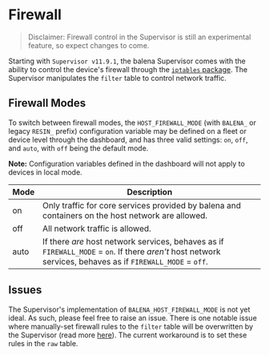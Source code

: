 # Firewall

> Disclaimer: Firewall control in the Supervisor is still an experimental feature, so expect changes to come.

Starting with `Supervisor v11.9.1`, the balena Supervisor comes with the ability to control the device's firewall through the [`iptables` package](https://linux.die.net/man/8/iptables). The Supervisor manipulates the `filter` table to control network traffic.


## Firewall Modes

To switch between firewall modes, the `HOST_FIREWALL_MODE` (with `BALENA_` or legacy `RESIN_` prefix) configuration variable may be defined on a fleet or device level through the dashboard, and has three valid settings: `on`, `off`, and `auto`, with `off` being the default mode.

**Note:** Configuration variables defined in the dashboard will not apply to devices in local mode.

| Mode | Description | 
|------|-------------|
| on   | Only traffic for core services provided by balena and containers on the host network are allowed. |
| off  | All network traffic is allowed. |
| auto | If there _are_ host network services, behaves as if `FIREWALL_MODE` = `on`. If there _aren't_ host network services, behaves as if `FIREWALL_MODE` = `off`. |


## Issues

The Supervisor's implementation of `BALENA_HOST_FIREWALL_MODE` is not yet ideal. As such, please feel free to raise an issue. There is one notable issue where manually-set firewall rules to the `filter` table will be overwritten by the Supervisor (read more [here](https://github.com/balena-os/balena-supervisor/issues/1482)). The current workaround is to set these rules in the `raw` table.
